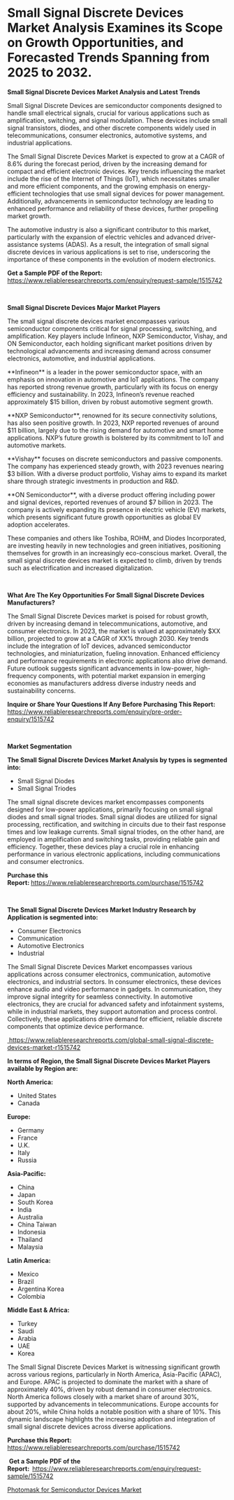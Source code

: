 <p><h1>Small Signal Discrete Devices Market Analysis Examines its Scope on Growth Opportunities, and Forecasted Trends Spanning from 2025 to 2032.</h1></p><p><strong>Small Signal Discrete Devices Market Analysis and Latest Trends</strong></p>
<p><p>Small Signal Discrete Devices are semiconductor components designed to handle small electrical signals, crucial for various applications such as amplification, switching, and signal modulation. These devices include small signal transistors, diodes, and other discrete components widely used in telecommunications, consumer electronics, automotive systems, and industrial applications.</p><p>The Small Signal Discrete Devices Market is expected to grow at a CAGR of 8.6% during the forecast period, driven by the increasing demand for compact and efficient electronic devices. Key trends influencing the market include the rise of the Internet of Things (IoT), which necessitates smaller and more efficient components, and the growing emphasis on energy-efficient technologies that use small signal devices for power management. Additionally, advancements in semiconductor technology are leading to enhanced performance and reliability of these devices, further propelling market growth.</p><p>The automotive industry is also a significant contributor to this market, particularly with the expansion of electric vehicles and advanced driver-assistance systems (ADAS). As a result, the integration of small signal discrete devices in various applications is set to rise, underscoring the importance of these components in the evolution of modern electronics.</p></p>
<p><strong>Get a Sample PDF of the Report:&nbsp;</strong> <a href="https://www.reliableresearchreports.com/enquiry/request-sample/1515742?utm_campaign=3086&utm_medium=2&utm_source=Github&utm_content=ia&utm_term=07042025&utm_id=small-signal-discrete-devices">https://www.reliableresearchreports.com/enquiry/request-sample/1515742</a></p>
<p>&nbsp;</p>
<p><strong>Small Signal Discrete Devices Major Market Players</strong></p>
<p><p>The small signal discrete devices market encompasses various semiconductor components critical for signal processing, switching, and amplification. Key players include Infineon, NXP Semiconductor, Vishay, and ON Semiconductor, each holding significant market positions driven by technological advancements and increasing demand across consumer electronics, automotive, and industrial applications.</p><p>**Infineon** is a leader in the power semiconductor space, with an emphasis on innovation in automotive and IoT applications. The company has reported strong revenue growth, particularly with its focus on energy efficiency and sustainability. In 2023, Infineon’s revenue reached approximately $15 billion, driven by robust automotive segment growth.</p><p>**NXP Semiconductor**, renowned for its secure connectivity solutions, has also seen positive growth. In 2023, NXP reported revenues of around $11 billion, largely due to the rising demand for automotive and smart home applications. NXP’s future growth is bolstered by its commitment to IoT and automotive markets.</p><p>**Vishay** focuses on discrete semiconductors and passive components. The company has experienced steady growth, with 2023 revenues nearing $3 billion. With a diverse product portfolio, Vishay aims to expand its market share through strategic investments in production and R&D.</p><p>**ON Semiconductor**, with a diverse product offering including power and signal devices, reported revenues of around $7 billion in 2023. The company is actively expanding its presence in electric vehicle (EV) markets, which presents significant future growth opportunities as global EV adoption accelerates.</p><p>These companies and others like Toshiba, ROHM, and Diodes Incorporated, are investing heavily in new technologies and green initiatives, positioning themselves for growth in an increasingly eco-conscious market. Overall, the small signal discrete devices market is expected to climb, driven by trends such as electrification and increased digitalization.</p></p>
<p>&nbsp;</p>
<p><strong>What Are The Key Opportunities For Small Signal Discrete Devices Manufacturers?</strong></p>
<p><p>The Small Signal Discrete Devices market is poised for robust growth, driven by increasing demand in telecommunications, automotive, and consumer electronics. In 2023, the market is valued at approximately $XX billion, projected to grow at a CAGR of XX% through 2030. Key trends include the integration of IoT devices, advanced semiconductor technologies, and miniaturization, fueling innovation. Enhanced efficiency and performance requirements in electronic applications also drive demand. Future outlook suggests significant advancements in low-power, high-frequency components, with potential market expansion in emerging economies as manufacturers address diverse industry needs and sustainability concerns.</p></p>
<p><strong>Inquire or Share Your Questions If Any Before Purchasing This Report:</strong> <a href="https://www.reliableresearchreports.com/enquiry/pre-order-enquiry/1515742?utm_campaign=3086&utm_medium=2&utm_source=Github&utm_content=ia&utm_term=07042025&utm_id=small-signal-discrete-devices">https://www.reliableresearchreports.com/enquiry/pre-order-enquiry/1515742</a></p>
<p>&nbsp;</p>
<p><strong>Market Segmentation</strong></p>
<p><strong>The Small Signal Discrete Devices Market Analysis by types is segmented into:</strong></p>
<p><ul><li>Small Signal Diodes</li><li>Small Signal Triodes</li></ul></p>
<p><p>The small signal discrete devices market encompasses components designed for low-power applications, primarily focusing on small signal diodes and small signal triodes. Small signal diodes are utilized for signal processing, rectification, and switching in circuits due to their fast response times and low leakage currents. Small signal triodes, on the other hand, are employed in amplification and switching tasks, providing reliable gain and efficiency. Together, these devices play a crucial role in enhancing performance in various electronic applications, including communications and consumer electronics.</p></p>
<p><strong>Purchase this Report:&nbsp;</strong><a href="https://www.reliableresearchreports.com/purchase/1515742?utm_campaign=3086&utm_medium=2&utm_source=Github&utm_content=ia&utm_term=07042025&utm_id=small-signal-discrete-devices">https://www.reliableresearchreports.com/purchase/1515742</a></p>
<p>&nbsp;</p>
<p><strong>The Small Signal Discrete Devices Market Industry Research by Application is segmented into:</strong></p>
<p><ul><li>Consumer Electronics</li><li>Communication</li><li>Automotive Electronics</li><li>Industrial</li></ul></p>
<p><p>The Small Signal Discrete Devices Market encompasses various applications across consumer electronics, communication, automotive electronics, and industrial sectors. In consumer electronics, these devices enhance audio and video performance in gadgets. In communication, they improve signal integrity for seamless connectivity. In automotive electronics, they are crucial for advanced safety and infotainment systems, while in industrial markets, they support automation and process control. Collectively, these applications drive demand for efficient, reliable discrete components that optimize device performance.</p></p>
<p><a href="https://www.reliableresearchreports.com/global-small-signal-discrete-devices-market-r1515742?utm_campaign=3086&utm_medium=2&utm_source=Github&utm_content=ia&utm_term=07042025&utm_id=small-signal-discrete-devices">&nbsp;https://www.reliableresearchreports.com/global-small-signal-discrete-devices-market-r1515742</a></p>
<p><strong>In terms of Region, the Small Signal Discrete Devices Market Players available by Region are:</strong></p>
<p>
    <p> <strong> North America: </strong>
        <ul>
            <li>United States</li>
            <li>Canada</li>
        </ul>
        </p> 
    <p> <strong> Europe: </strong>
        <ul>
            <li>Germany</li>
            <li>France</li>
            <li>U.K.</li>
            <li>Italy</li>
            <li>Russia</li>
        </ul>
        </p> 
    <p> <strong> Asia-Pacific: </strong>
        <ul>
            <li>China</li>
            <li>Japan</li>
            <li>South Korea</li>
            <li>India</li>
            <li>Australia</li>
            <li>China Taiwan</li>
            <li>Indonesia</li>
            <li>Thailand</li>
            <li>Malaysia</li>
        </ul>
        </p> 
    <p> <strong> Latin America: </strong>
        <ul>
            <li>Mexico</li>
            <li>Brazil</li>
            <li>Argentina Korea</li>
            <li>Colombia</li>
        </ul>
        </p> 
    <p> <strong> Middle East & Africa: </strong>
        <ul>
            <li>Turkey</li>
            <li>Saudi</li>
            <li>Arabia</li>
            <li>UAE</li>
            <li>Korea</li>
        </ul>
    </p>
    </p>
<p><p>The Small Signal Discrete Devices Market is witnessing significant growth across various regions, particularly in North America, Asia-Pacific (APAC), and Europe. APAC is projected to dominate the market with a share of approximately 40%, driven by robust demand in consumer electronics. North America follows closely with a market share of around 30%, supported by advancements in telecommunications. Europe accounts for about 20%, while China holds a notable position with a share of 10%. This dynamic landscape highlights the increasing adoption and integration of small signal discrete devices across diverse applications.</p></p>
<p><strong>Purchase this Report: </strong><a href="https://www.reliableresearchreports.com/purchase/1515742?utm_campaign=3086&utm_medium=2&utm_source=Github&utm_content=ia&utm_term=07042025&utm_id=small-signal-discrete-devices">https://www.reliableresearchreports.com/purchase/1515742</a></p>
<p>&nbsp;<strong>Get a Sample PDF of the Report:&nbsp;&nbsp;</strong><a href="https://www.reliableresearchreports.com/enquiry/request-sample/1515742?utm_campaign=3086&utm_medium=2&utm_source=Github&utm_content=ia&utm_term=07042025&utm_id=small-signal-discrete-devices">https://www.reliableresearchreports.com/enquiry/request-sample/1515742</a></p>
<p><strong></strong></p>
<p><p><a href="https://github.com/jhamygunler/Market-Research-Report-List-1/blob/main/photomask-for-semiconductor-devices-market.md?utm_campaign=3086&utm_medium=2&utm_source=Github&utm_content=ia&utm_term=07042025&utm_id=small-signal-discrete-devices">Photomask for Semiconductor Devices Market</a></p></p>